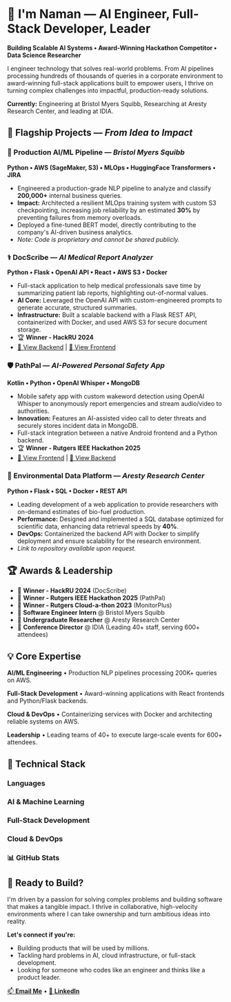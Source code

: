 # 👋 I'm Naman — AI Engineer, Full-Stack Developer, Leader

**Building Scalable AI Systems • Award-Winning Hackathon Competitor • Data Science Researcher**

I engineer technology that solves real-world problems. From AI pipelines processing hundreds of thousands of queries in a corporate environment to award-winning full-stack applications built to empower users, I thrive on turning complex challenges into impactful, production-ready solutions.

**Currently:** Engineering at Bristol Myers Squibb, Researching at Aresty Research Center, and leading at IDIA.

## 🚀 **Flagship Projects** — **_From Idea to Impact_**

### **🤖 Production AI/ML Pipeline** — **_Bristol Myers Squibb_**

**Python • AWS (SageMaker, S3) • MLOps • HuggingFace Transformers • JIRA**

- Engineered a production-grade NLP pipeline to analyze and classify **200,000+** internal business queries.
- **Impact:** Architected a resilient MLOps training system with custom S3 checkpointing, increasing job reliability by an estimated **30%** by preventing failures from memory overloads.
- Deployed a fine-tuned BERT model, directly contributing to the company's AI-driven business analytics.
- _Note: Code is proprietary and cannot be shared publicly._

### **⚕️ DocScribe** — **_AI Medical Report Analyzer_**

**Python • Flask • OpenAI API • React • AWS S3 • Docker**

- Full-stack application to help medical professionals save time by summarizing patient lab reports, highlighting out-of-normal values.
- **AI Core:** Leveraged the OpenAI API with custom-engineered prompts to generate accurate, structured summaries.
- **Infrastructure:** Built a scalable backend with a Flask REST API, containerized with Docker, and used AWS S3 for secure document storage.
- 🏆 **Winner - HackRU 2024**
- [🔗 View Backend](https://github.com/navronaman/DocScribeBackend) | [🔗 View Frontend](https://github.com/navronaman/DocScribeFrontend)

### **🛡️ PathPal** — **_AI-Powered Personal Safety App_**

**Kotlin • Python • OpenAI Whisper • MongoDB**

- Mobile safety app with custom wakeword detection using OpenAI Whisper to anonymously report emergencies and stream audio/video to authorities.
- **Innovation:** Features an AI-assisted video call to deter threats and securely stores incident data in MongoDB.
- Full-stack integration between a native Android frontend and a Python backend.
- 🏆 **Winner - Rutgers IEEE Hackathon 2025**
- [🔗 View Frontend](https://github.com/navronaman/pathpal-frontend) | [🔗 View Backend](https://github.com/mehaer/WalkWise)

### **🌱 Environmental Data Platform** — **_Aresty Research Center_**

**Python • Flask • SQL • Docker • REST API**

- Leading development of a web application to provide researchers with on-demand estimates of bio-fuel production.
- **Performance:** Designed and implemented a SQL database optimized for scientific data, enhancing data retrieval speeds by **40%**.
- **DevOps:** Containerized the backend API with Docker to simplify deployment and ensure scalability for the research environment.
- _Link to repository available upon request._

## 🏆 **Awards & Leadership**

- 🥇 **Winner - HackRU 2024** (DocScribe)
- 🥇 **Winner - Rutgers IEEE Hackathon 2025** (PathPal)
- 🥇 **Winner - Rutgers Cloud-a-thon 2023** (MonitorPlus)
- 🏢 **Software Engineer Intern** @ Bristol Myers Squibb
- 🔬 **Undergraduate Researcher** @ Aresty Research Center
- 👑 **Conference Director** @ IDIA (Leading 40+ staff, serving 600+ attendees)

## 💡 **Core Expertise**

**AI/ML Engineering** • Production NLP pipelines processing 200K+ queries on AWS.

**Full-Stack Development** • Award-winning applications with React frontends and Python/Flask backends.

**Cloud & DevOps** • Containerizing services with Docker and architecting reliable systems on AWS.

**Leadership** • Leading teams of 40+ to execute large-scale events for 600+ attendees.

## 🔧 **Technical Stack**

### **Languages**

### **AI & Machine Learning**

### **Full-Stack Development**

### **Cloud & DevOps**

### 📊 **GitHub Stats**

## 💫 **Ready to Build?**

I'm driven by a passion for solving complex problems and building software that makes a tangible impact. I thrive in collaborative, high-velocity environments where I can take ownership and turn ambitious ideas into reality.

**Let's connect if you're:**

- Building products that will be used by millions.
- Tackling hard problems in AI, cloud infrastructure, or full-stack development.
- Looking for someone who codes like an engineer and thinks like a product leader.

[📫 **Email Me**](mailto:namanmaulikshah@gmail.com) • [🔗 **LinkedIn**](https://www.linkedin.com/in/naman-shah26/)